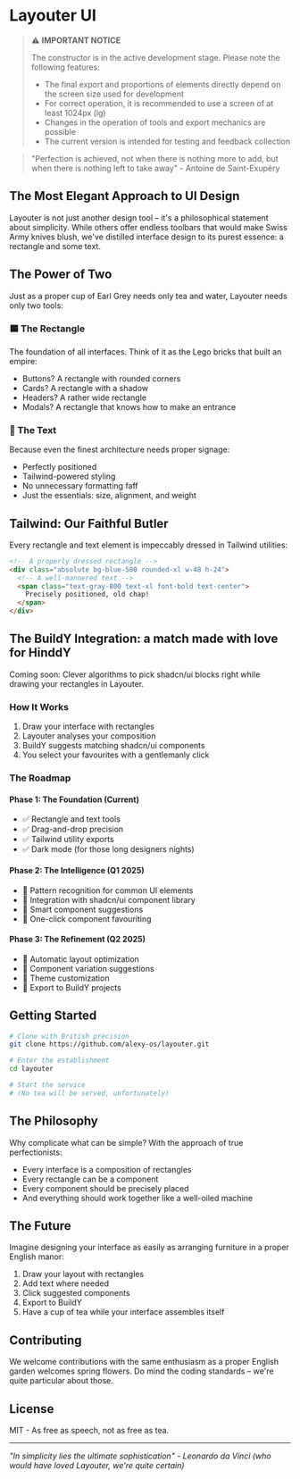 # Layouter UI

> ⚠️ **IMPORTANT NOTICE**
> 
> The constructor is in the active development stage. Please note the following features:
> - The final export and proportions of elements directly depend on the screen size used for development
> - For correct operation, it is recommended to use a screen of at least 1024px (lg)
> - Changes in the operation of tools and export mechanics are possible
> - The current version is intended for testing and feedback collection

> "Perfection is achieved, not when there is nothing more to add, but when there is nothing left to take away" - Antoine de Saint-Exupéry

## The Most Elegant Approach to UI Design

Layouter is not just another design tool – it's a philosophical statement about simplicity. While others offer endless toolbars that would make Swiss Army knives blush, we've distilled interface design to its purest essence: a rectangle and some text.

## The Power of Two

Just as a proper cup of Earl Grey needs only tea and water, Layouter needs only two tools:

### 🟦 The Rectangle
The foundation of all interfaces. Think of it as the Lego bricks that built an empire:
- Buttons? A rectangle with rounded corners
- Cards? A rectangle with a shadow
- Headers? A rather wide rectangle
- Modals? A rectangle that knows how to make an entrance

### 📝 The Text
Because even the finest architecture needs proper signage:
- Perfectly positioned
- Tailwind-powered styling
- No unnecessary formatting faff
- Just the essentials: size, alignment, and weight

## Tailwind: Our Faithful Butler

Every rectangle and text element is impeccably dressed in Tailwind utilities:
```html
<!-- A properly dressed rectangle -->
<div class="absolute bg-blue-500 rounded-xl w-48 h-24">
  <!-- A well-mannered text -->
  <span class="text-gray-800 text-xl font-bold text-center">
    Precisely positioned, old chap!
  </span>
</div>
```

## The BuildY Integration: a match made with love for HinddY

Coming soon: Clever algorithms to pick shadcn/ui blocks right while drawing your rectangles in Layouter.

### How It Works
1. Draw your interface with rectangles
2. Layouter analyses your composition
3. BuildY suggests matching shadcn/ui components
4. You select your favourites with a gentlemanly click

### The Roadmap

#### Phase 1: The Foundation (Current)
- ✅ Rectangle and text tools
- ✅ Drag-and-drop precision
- ✅ Tailwind utility exports
- ✅ Dark mode (for those long designers nights)

#### Phase 2: The Intelligence (Q1 2025)
- 🔄 Pattern recognition for common UI elements
- 🔄 Integration with shadcn/ui component library
- 🔄 Smart component suggestions
- 🔄 One-click component favouriting

#### Phase 3: The Refinement (Q2 2025)
- 📅 Automatic layout optimization
- 📅 Component variation suggestions
- 📅 Theme customization
- 📅 Export to BuildY projects

## Getting Started

```bash
# Clone with British precision
git clone https://github.com/alexy-os/layouter.git

# Enter the establishment
cd layouter

# Start the service
# (No tea will be served, unfortunately)
```

## The Philosophy

Why complicate what can be simple? With the approach of true perfectionists:
- Every interface is a composition of rectangles
- Every rectangle can be a component
- Every component should be precisely placed
- And everything should work together like a well-oiled machine

## The Future

Imagine designing your interface as easily as arranging furniture in a proper English manor:
1. Draw your layout with rectangles
2. Add text where needed
3. Click suggested components
4. Export to BuildY
5. Have a cup of tea while your interface assembles itself

## Contributing

We welcome contributions with the same enthusiasm as a proper English garden welcomes spring flowers. Do mind the coding standards – we're quite particular about those.

## License

MIT - As free as speech, not as free as tea.

---

*"In simplicity lies the ultimate sophistication" - Leonardo da Vinci (who would have loved Layouter, we're quite certain)*